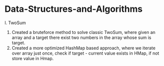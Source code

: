 # Data-Structures-and-Algorithms

I. TwoSum
1. Created a bruteforce method to solve classic TwoSum, where given an array and a target there exist two numbers in the array whose sum is target.
2. Created a more optimized HashMap based approach, where we iterate over array just once, check if target - current value exists in HMap, if not store value in Hmap.


